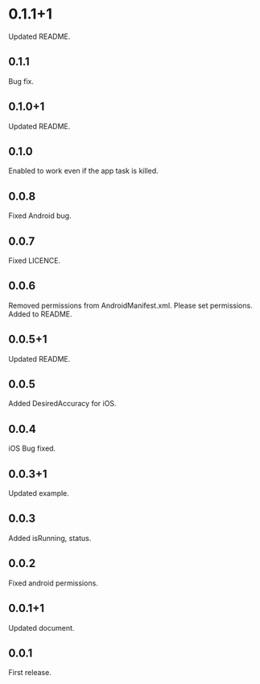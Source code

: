# 0.1.1+1
Updated README.

## 0.1.1
Bug fix.

## 0.1.0+1
Updated README.

## 0.1.0
Enabled to work even if the app task is killed.

## 0.0.8
Fixed Android bug.

## 0.0.7
Fixed LICENCE.

## 0.0.6
Removed permissions from AndroidManifest.xml. Please set permissions. Added to README.

## 0.0.5+1
Updated README.

## 0.0.5
Added DesiredAccuracy for iOS.

## 0.0.4
iOS Bug fixed.

## 0.0.3+1
Updated example.

## 0.0.3
Added isRunning, status.

## 0.0.2
Fixed android permissions.

## 0.0.1+1
Updated document.

## 0.0.1
First release.
